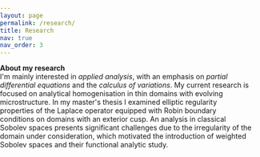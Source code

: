 ```yaml
---
layout: page
permalink: /research/
title: Research
nav: true
nav_order: 3
---
```


<strong>About my research</strong> <br />
I'm mainly interested in <em>applied analysis</em>, with an emphasis on <em>partial differential equations </em> and the <em>calculus of variations</em>. My current research is focused on analytical homogenisation in thin domains with evolving microstructure.  In my master's thesis I examined elliptic regularity properties of the Laplace operator equipped with Robin boundary conditions on domains with an exterior cusp. An analysis in classical Sobolev spaces presents significant challenges due to the irregularity of the domain under consideration, which motivated the introduction of weighted Sobolev spaces and their functional analytic study.

<head>
    <meta charset="UTF-8">
    <meta name="viewport" content="width=device-width, initial-scale=1.0">
    <style>
        body {
            margin: 0;
            padding: 0;
            width: 100%;
        }

        table {
            border-collapse: collapse;
            width: 100%;
            table-layout: fixed; /* Ensures consistent column widths */
            border: none;
        }
        th, td {
            border-top: none;
            border-bottom: none;
            padding: 10px;
            text-align: left;
            overflow-wrap: break-word; /* Helps with long text */
        }
        th {
            background-color: #f2f2f2;
        }
        td {
            border-left: none;
            border-right: none;
        }
    </style>
</head>
<body>

<div>
    <strong>Theses</strong>
    <table>
        <colgroup>
            <col style="width: 20%;">
            <col style="width: 80%;">
        </colgroup>
        <tbody>
            <tr>
				<td>06/2024</td>
				<td> <em>Elliptic Regularity Theory for the Robin Laplacian on Domains with an Exterior Cusp</em>, Master's thesis in Mathematics at Heidelberg University under the supervision of <a href="https://www.uni-heidelberg.de/math/knuepfer/" target="_blank">Prof. Dr. H. Knüpfer</a></td>
			</tr>
			<tr>
				<td>08/2021</td>
				<td><em>Nonlinear Electrodynamics and its Applications to Cosmology</em>, Bachelor's thesis in Physics at Heidelberg University under the supervision of <a href="https://www.thphys.uni-heidelberg.de/~bartelmann/" target="_blank">Prof. Dr. M. Bartelmann</a></td>
			</tr>
		</tbody>
    </table>
</div>